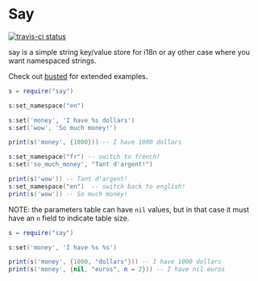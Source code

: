 Say
====

[![travis-ci status](https://secure.travis-ci.org/Olivine-Labs/say.png)](http://travis-ci.org/#!/Olivine-Labs/say/builds)

say is a simple string key/value store for i18n or ay other case where you
want namespaced strings.

Check out [busted](http://www.olivinelabs.com/busted) for
extended examples.

```lua
s = require("say")

s:set_namespace("en")

s:set('money', 'I have %s dollars')
s:set('wow', 'So much money!')

print(s('money', {1000})) -- I have 1000 dollars

s:set_namespace("fr") -- switch to french!
s:set('so_much_money', "Tant d'argent!")

print(s('wow')) -- Tant d'argent!
s:set_namespace("en")  -- switch back to english!
print(s('wow')) -- So much money!
```

NOTE: the parameters table can have `nil` values, but in that case it must
have an `n` field to indicate table size.

```lua
s = require("say")

s:set('money', 'I have %s %s')

print(s('money', {1000, "dollars"})) -- I have 1000 dollars
print(s('money', {nil, "euros", n = 2})) -- I have nil euros
```
